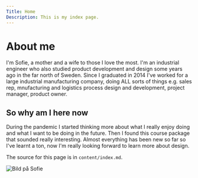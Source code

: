 ```yaml
---
Title: Home
Description: This is my index page.
---
```


About me
==========================

<p>I'm Sofie, a mother and a wife to those I love the most. I'm an industrial engineer who also studied product development and design some years ago in the far north of Sweden. Since I graduated in 2014 I've worked for a large industrial manufacturing company, doing ALL sorts of things e.g. sales rep, mnufacturing and logistics process design and development, project manager, product owner.</p>


So why am I here now
---------------------
<p>During the pandemic I started thinking more about what I really enjoy doing and what I want to be doing in the future. Then I found this course package that sounded really interesting. Almost everything has been new so far so I've learnt a ton, now I'm really looking forward to learn more about design.</p>


The source for this page is in `content/index.md`.

<img src="%base_url%/image/IMG_0259.JPG" alt="Bild på Sofie" class="center">
